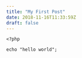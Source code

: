 ```yaml
---
title: "My First Post"
date: 2018-11-16T11:33:59Z
draft: false
---
```



```
<?php

echo "hello world";
```

